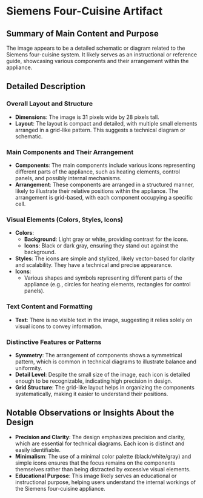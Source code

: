 # Siemens Four-Cuisine Artifact

## Summary of Main Content and Purpose
The image appears to be a detailed schematic or diagram related to the Siemens four-cuisine system. It likely serves as an instructional or reference guide, showcasing various components and their arrangement within the appliance.

## Detailed Description

### Overall Layout and Structure
- **Dimensions**: The image is 31 pixels wide by 28 pixels tall.
- **Layout**: The layout is compact and detailed, with multiple small elements arranged in a grid-like pattern. This suggests a technical diagram or schematic.

### Main Components and Their Arrangement
- **Components**: The main components include various icons representing different parts of the appliance, such as heating elements, control panels, and possibly internal mechanisms.
- **Arrangement**: These components are arranged in a structured manner, likely to illustrate their relative positions within the appliance. The arrangement is grid-based, with each component occupying a specific cell.

### Visual Elements (Colors, Styles, Icons)
- **Colors**:
  - **Background**: Light gray or white, providing contrast for the icons.
  - **Icons**: Black or dark gray, ensuring they stand out against the background.
- **Styles**: The icons are simple and stylized, likely vector-based for clarity and scalability. They have a technical and precise appearance.
- **Icons**:
  - Various shapes and symbols representing different parts of the appliance (e.g., circles for heating elements, rectangles for control panels).

### Text Content and Formatting
- **Text**: There is no visible text in the image, suggesting it relies solely on visual icons to convey information.

### Distinctive Features or Patterns
- **Symmetry**: The arrangement of components shows a symmetrical pattern, which is common in technical diagrams to illustrate balance and uniformity.
- **Detail Level**: Despite the small size of the image, each icon is detailed enough to be recognizable, indicating high precision in design.
- **Grid Structure**: The grid-like layout helps in organizing the components systematically, making it easier to understand their positions.

## Notable Observations or Insights About the Design
- **Precision and Clarity**: The design emphasizes precision and clarity, which are essential for technical diagrams. Each icon is distinct and easily identifiable.
- **Minimalism**: The use of a minimal color palette (black/white/gray) and simple icons ensures that the focus remains on the components themselves rather than being distracted by excessive visual elements.
- **Educational Purpose**: This image likely serves an educational or instructional purpose, helping users understand the internal workings of the Siemens four-cuisine appliance.